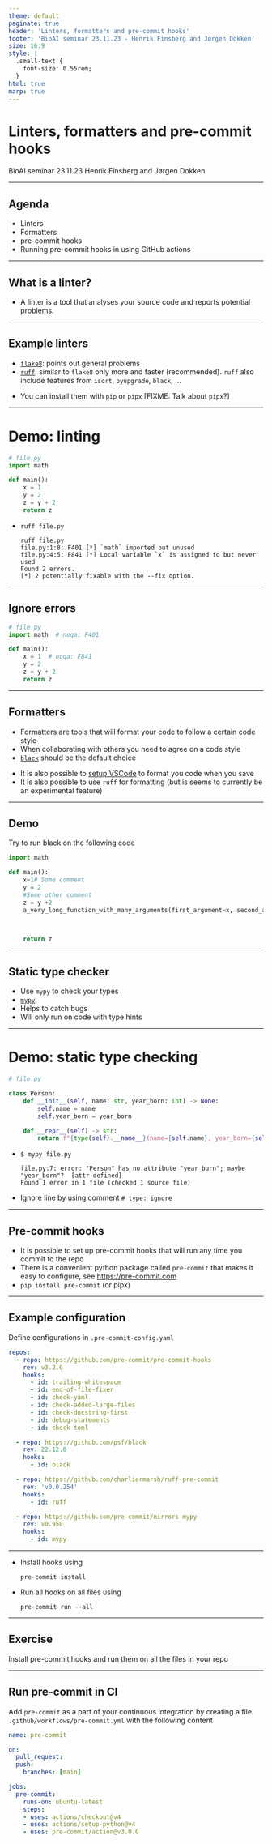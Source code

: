 ```yaml
---
theme: default
paginate: true
header: 'Linters, formatters and pre-commit hooks'
footer: 'BioAI seminar 23.11.23 - Henrik Finsberg and Jørgen Dokken'
size: 16:9
style: |
  .small-text {
    font-size: 0.55rem;
  }
html: true
marp: true
---
```


# Linters, formatters and pre-commit hooks
BioAI seminar 23.11.23
Henrik Finsberg and Jørgen Dokken

---


## Agenda

- Linters
- Formatters
- pre-commit hooks
- Running pre-commit hooks in using GitHub actions



---

## What is a linter?

- A linter is a tool that analyses your source code and reports potential problems.

---

## Example linters

- [`flake8`](https://github.com/PyCQA/flake8): points out general problems
- [`ruff`](https://github.com/astral-sh/ruff): similar to `flake8` only more and faster (recommended). `ruff` also include features from `isort`, `pyupgrade`, `black`, ...

* You can install them with `pip` or `pipx` [FIXME: Talk about `pipx`?]

---

# Demo: linting

```python
# file.py
import math

def main():
    x = 1
    y = 2
    z = y + 2
    return z
```

* `ruff file.py`
    ```
    ruff file.py
    file.py:1:8: F401 [*] `math` imported but unused
    file.py:4:5: F841 [*] Local variable `x` is assigned to but never used
    Found 2 errors.
    [*] 2 potentially fixable with the --fix option.
    ```

---

## Ignore errors

```python
# file.py
import math  # noqa: F401

def main():
    x = 1  # noqa: F841
    y = 2
    z = y + 2
    return z
```

---

## Formatters

- Formatters are tools that will format your code to follow a certain code style
- When collaborating with others you need to agree on a code style
- [`black`](https://github.com/psf/black) should be the default choice
* It is also possible to [setup VSCode](https://code.visualstudio.com/docs/python/formatting) to format you code when you save
* It is also possible to use `ruff` for formatting (but is seems to currently be an experimental feature)

---

## Demo

Try to run black on the following code

```python
import math

def main():
    x=1# Some comment
    y = 2
    #Some other comment
    z = y +2
    a_very_long_function_with_many_arguments(first_argument=x, second_argument=y, third_argument=z)



    return z
```

---

## Static type checker

- Use `mypy` to check your types
- [`mypy`](https://mypy.readthedocs.io/en/stable/)
- Helps to catch bugs
- Will only run on code with type hints

---

# Demo: static type checking

```python
# file.py

class Person:
    def __init__(self, name: str, year_born: int) -> None:
        self.name = name
        self.year_born = year_born

    def __repr__(self) -> str:
        return f"{type(self).__name__}(name={self.name}, year_born={self.year_burn})"
```

* `$ mypy file.py`
    ```
    file.py:7: error: "Person" has no attribute "year_burn"; maybe "year_born"?  [attr-defined]
    Found 1 error in 1 file (checked 1 source file)
    ```
* Ignore line by using comment `# type: ignore`

---

## Pre-commit hooks

- It is possible to set up pre-commit hooks that will run any time you commit to the repo
- There is a convenient python package called `pre-commit` that makes it easy to configure, see https://pre-commit.com
- `pip install pre-commit` (or pipx)

---

## Example configuration

Define configurations in `.pre-commit-config.yaml`

```yaml
repos:
  - repo: https://github.com/pre-commit/pre-commit-hooks
    rev: v3.2.0
    hooks:
      - id: trailing-whitespace
      - id: end-of-file-fixer
      - id: check-yaml
      - id: check-added-large-files
      - id: check-docstring-first
      - id: debug-statements
      - id: check-toml

  - repo: https://github.com/psf/black
    rev: 22.12.0
    hooks:
      - id: black

  - repo: https://github.com/charliermarsh/ruff-pre-commit
    rev: 'v0.0.254'
    hooks:
      - id: ruff

  - repo: https://github.com/pre-commit/mirrors-mypy
    rev: v0.950
    hooks:
      - id: mypy
```

---

* Install hooks using
    ```
    pre-commit install
    ```

* Run all hooks on all files using
    ```
    pre-commit run --all
    ```

---

## Exercise

Install pre-commit hooks and run them on all the files in your repo

---

## Run pre-commit in CI

Add `pre-commit` as a part of your continuous integration by creating a file `.github/workflows/pre-commit.yml` with the following content

```yaml
name: pre-commit

on:
  pull_request:
  push:
    branches: [main]

jobs:
  pre-commit:
    runs-on: ubuntu-latest
    steps:
    - uses: actions/checkout@v4
    - uses: actions/setup-python@v4
    - uses: pre-commit/action@v3.0.0
```
